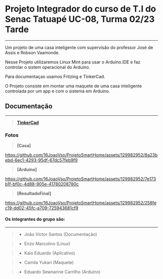# Projeto Integrador do curso de T.I do Senac Tatuapé UC-08, Turma 02/23 Tarde
-----------------------------------------------------------------------------

Um projeto de uma casa inteligente com supervisão do professor José de Assis e Robson Vaamonde.

Nesse Projeto utilizaremos Linux Mint para usar o Arduino.IDE e faz controlar o sistem operacional do Arduino.

Para documentaçao usamos Fritzing e TinkerCad.

O Projeto consiste em montar uma maquete de uma casa inteligente controlada por um app e com o sistema em Arduino.

## Documentação
-------------------------------------------------------------------------------------------------
> **[TinkerCad](https://www.tinkercad.com/things/7KBfNnfCYZC-casainteligente?sharecode=_48Ax4eK61U1Rx_6tfVTK_CRrmssw8OwtTQInQUA99k)**

### Fotos

> **[Casa]**


https://github.com/16JoaoVso/ProjetoSmartHome/assets/129982952/8a23bebd-6ec1-4293-95df-67dc57feb9f9


> **[Arduino]**


https://github.com/16JoaoVso/ProjetoSmartHome/assets/129982952/7e173b1f-bf0c-4d88-905e-41780208780c


> **[ResultadoFinal]**





https://github.com/16JoaoVso/ProjetoSmartHome/assets/129982952/258fec19-dd02-45fc-a709-725943681cf9





#### Os integrantes do grupo são: 
----------------------------------------------------------------------------------------------------

>- João Victor Santos (Documentação)

>- Enzo Marcolino (Linux)

>- Kaio Eduardo (Aplicativo)

>- Camila Yukari (Maquete)

>- Eduardo Sewnarine Carrilho (Arduino)
